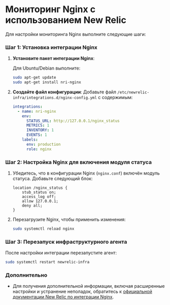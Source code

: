 # Мониторинг Nginx с использованием New Relic

Для настройки мониторинга Nginx выполните следующие шаги:


### Шаг 1: Установка интеграции Nginx

1. **Установите пакет интеграции Nginx**:

   Для Ubuntu/Debian выполните:
   ```bash
   sudo apt-get update
   sudo apt-get install nri-nginx
   ```

2. **Создайте файл конфигурации**:
   Добавьте файл `/etc/newrelic-infra/integrations.d/nginx-config.yml` с содержимым:
   ```yaml
   integrations:
     - name: nri-nginx
       env:
         STATUS_URL: http://127.0.0.1/nginx_status
         METRICS: 1
         INVENTORY: 1
         EVENTS: 1
       labels:
         env: production
         role: nginx
   ```


### Шаг 2: Настройка Nginx для включения модуля статуса

1. Убедитесь, что в конфигурации Nginx (`nginx.conf`) включён модуль статуса. Добавьте следующий блок:
   ```nginx
   location /nginx_status {
       stub_status on;
       access_log off;
       allow 127.0.0.1;
       deny all;
   }
   ```

2. Перезагрузите Nginx, чтобы применить изменения:
   ```bash
   sudo systemctl reload nginx
   ```


### Шаг 3: Перезапуск инфраструктурного агента

После настройки интеграции перезапустите агент:
```bash
sudo systemctl restart newrelic-infra
```


### Дополнительно

- Для получения дополнительной информации, включая расширенные настройки и устранение неполадок, обратитесь к [официальной документации New Relic по интеграции Nginx](https://docs.newrelic.com/install/nginx/).